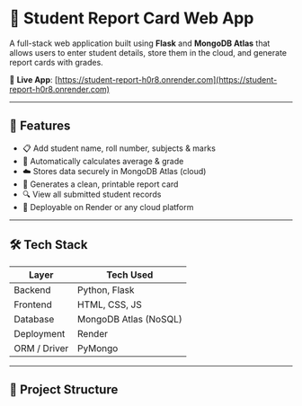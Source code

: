 # 📝 Student Report Card Web App

A full-stack web application built using **Flask** and **MongoDB Atlas** that allows users to enter student details, store them in the cloud, and generate report cards with grades.

🔗 **Live App**: [https://student-report-h0r8.onrender.com](https://student-report-h0r8.onrender.com)

---

## 🚀 Features

- 📋 Add student name, roll number, subjects & marks
- 🧮 Automatically calculates average & grade
- ☁️ Stores data securely in MongoDB Atlas (cloud)
- 🧾 Generates a clean, printable report card
- 🔍 View all submitted student records
- 💾 Deployable on Render or any cloud platform

---

## 🛠️ Tech Stack

| Layer         | Tech Used             |
|---------------|------------------------|
| Backend       | Python, Flask          |
| Frontend      | HTML, CSS, JS          |
| Database      | MongoDB Atlas (NoSQL)  |
| Deployment    | Render                 |
| ORM / Driver  | PyMongo                |

---

## 📂 Project Structure

